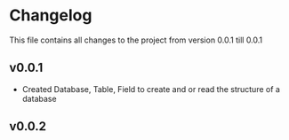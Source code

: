 # Changelog

This file contains all changes to the project from version 0.0.1 till 0.0.1

## v0.0.1
* Created Database, Table, Field to create and or read the structure of a database

## v0.0.2